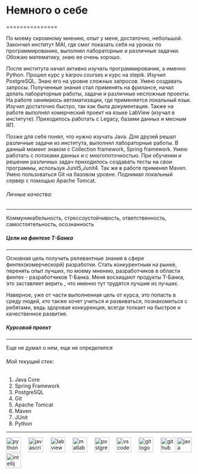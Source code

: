 # Немного о себе
===============

По моему скромному мнению, опыт у меня, достаточно, небольшой.
Закончил институт MAI, где смог показать себя на уроках по 
программированию, выполнял лабораторные и различные задачки. 
Обожаю математику, знаю ее очень хорошо.

После института начал активно изучать программирование, а именно Python.
Прошел курс у karpov.courses и курс на stepik. Изучил PostgreSQL. 
Знаю его на уровне сложных запросов. Умею создавать запросы. Полученные знания стал применять на 
фрилансе, начал делать лабораторные работы, задачи и различные несложные проекты.
На работе занимаюсь автоматизации, где применяется локальный язык. Изучил 
достаточно быстро, так как была документация. Также на работе выполнял комерческий 
проект на языке LabView (изучал в институте). Приходилось работать с Legacy, 
базами данных и месным ЯП.

Позже для себя понял, что нужно изучать Java. Для друзей решал различные задачи из 
института, выполнял лабораторные работы. В данный момент знаком с Collection framework,
Spring framework. Умею работать с потоками данных и с многопоточностью. При обучении и решении
различных задач приходилось создавать тесты на свои программы, используя Junit5,Junit4.
Так же в работе применял Maven. Умею пользоваться Git на базовом уровне. Поднимал локальный сервер 
с помощью Apache Tomcat.

###### Личные качества:
-----------------------

Коммуникабельность, стрессоустойчивость, ответственность, самостоятельность, осознанность

##### Цели на финтехе Т-Банка
-----------------------------

Основная цель получить релевантные знания в сфере финтех(комерческорй) разработки. Стать конкурентным на рынке, 
перенять опыт лучших, по моему мнению, разработчиков в области финтех - разработчиков Т-Банка. Меня 
восхищают продукты Т-Банка, это заставляет верить , что именно тут трудятся лучшие из лучших.

Наверное, уже от части выполненная цель от курса, это попасть в среду людей, кто также хочет учиться 
и развиваться, познакомиться с ребятами, ведь здоровая конкуренция, всегде толкает на быстрое и качественное 
развитие.

##### Курсовой проект
-----------------------------

Еще не думал о нем, еще не определился

###### Мой текущий стек:
1. Java Core
2. Spring Framework
3. PostgreSQL
4. Git
5. Apache Tomcat
6. Maven
7. JUnit
8. Python
-----------------------------

<div align="left">
  <img src="https://cdn.jsdelivr.net/gh/devicons/devicon/icons/python/python-original.svg" height="40" alt="python logo"  />
  <img width="12" />
  <img src="https://cdn.jsdelivr.net/gh/devicons/devicon/icons/javascript/javascript-original.svg" height="40" alt="javascript logo"  />
  <img width="12" />
  <img src="https://cdn.jsdelivr.net/gh/devicons/devicon/icons/labview/labview-original.svg" height="40" alt="labview logo"  />
  <img width="12" />
  <img src="https://cdn.jsdelivr.net/gh/devicons/devicon/icons/matlab/matlab-original.svg" height="40" alt="matlab logo"  />
  <img width="12" />
  <img src="https://cdn.jsdelivr.net/gh/devicons/devicon/icons/postgresql/postgresql-original.svg" height="40" alt="postgresql logo"  />
  <img width="12" />
  <img src="https://cdn.jsdelivr.net/gh/devicons/devicon/icons/vscode/vscode-original.svg" height="40" alt="vscode logo"  />
  <img width="12" />
  <img src="https://cdn.jsdelivr.net/gh/devicons/devicon/icons/git/git-original.svg" height="40" alt="git logo"  />
  <img width="12" />
  <img src="https://cdn.jsdelivr.net/gh/devicons/devicon/icons/github/github-original.svg" height="40" alt="github logo"  />
  <img src="https://cdn.jsdelivr.net/gh/devicons/devicon/icons/java/java-original.svg" height="40" alt="java logo"  />
  <img src="https://cdn.jsdelivr.net/gh/devicons/devicon/icons/intellij/intellij-original.svg" height="40" alt="intellij logo"  />
</div>